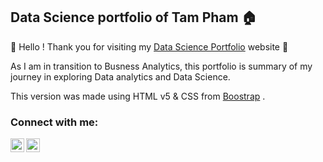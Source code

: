<h2>Data Science portfolio of Tam Pham 🏠 </h2>

👏 Hello ! Thank you for visiting my [Data Science Portfolio](https://pmtam-sl.rbind.io) website 👏

As I am in transition to Busness Analytics, this portfolio is summary of my journey in exploring Data analytics and Data Science.

This version was made using HTML v5 & CSS from [Boostrap](https://getbootstrap.com/) .


<h3> Connect with me:</h3>

[<img align="left" alt="TamPham | LinkedIn" width="22px" src="https://cdn.jsdelivr.net/npm/simple-icons@v3/icons/linkedin.svg" />][linkedin]
[<img align="left" alt="TamPham | Tableau" width="22px" src="https://cdn.jsdelivr.net/npm/simple-icons@v3/icons/tableau.svg" />][tableau]


[tableau]: https://public.tableau.com/app/profile/tam.pham5379/viz/PMT_Profile/Profile
[linkedin]: https://linkedin.com/in/pmtam

